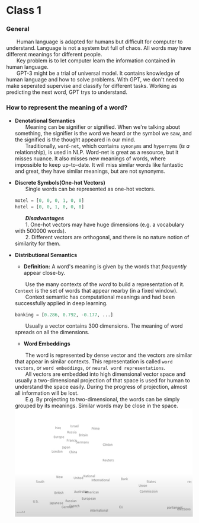 # Class 1
### General

  &emsp;&emsp;Human language is adapted for humans but difficult for computer to understand.
  Language is not a system but full of chaos. All words may have different meanings for different people.  
  &emsp;&emsp;Key problem is to let computer learn the information contained in human language.  
  &emsp;&emsp;GPT-3 might be a trial of universal model.
  It contains knowledge of human language and how to solve problems.
  With GPT, we don't need to make seperated supervise and classify for different tasks.
  Working as predicting the next word, GPT trys to understand.

### How to represent the meaning of a word?

* **Denotational Semantics**<!-- 指称语义 -->  
  &emsp;&emsp;Meaning can be signifier<!-- 能指事物 --> or signified<!-- 所指事物 -->.
  When we're talking about something, the signifier is the word we heard or the symbol we saw,
  and the signified is the thought appeared in our mind.  
  &emsp;&emsp;Traditionally, `word-net`, which contains `synonyms`<!-- 同义词 --> and `hypernyms`<!-- 上位词 -->
  (_is a_ relationship), is used in NLP. Word-net is great as a resource, but it misses nuance. 
  It also misses new meanings of words, where impossible to keep up-to-date. 
  It will miss similar words like fantastic and great, they have similar meanings, but are not synonyms.

* **Discrete Symbols(One-hot Vectors)**<!-- 离散单词 -->  
  &emsp;&emsp;Single words can be represented as one-hot vectors.  
  ```python
  motel = [0, 0, 0, 1, 0, 0]
  hotel = [0, 0, 1, 0, 0, 0]
  ```
  &emsp;&emsp;***Disadvantages***  
  &emsp;&emsp;1. One-hot vectors may have huge dimensions (e.g. a vocabulary with 500000 words).  
  &emsp;&emsp;2. Different vectors are orthogonal, and there is no nature notion of similarity for them.

* **Distributional Semantics**  
  <!-- 类似英语阅读题，根据上下文分析某个单词的意思 -->
  * **Definition:** A word's meaning is given by the words that _frequently_ appear close-by.  
  
  &emsp;&emsp;Use the many contexts of the _word_ to build a representation of it.
  `Context` is the set of words that appear nearby (in a fixed window).  
  &emsp;&emsp;Context semantic has computational meanings and had been successfully applied in deep learning.
  ```python
  banking = [0.286, 0.792, -0.177, ...]
  ```
  &emsp;&emsp;Usually a vector contains 300 dimensions. The meaning of word spreads on all the dimensions.

  * **Word Embeddings**
  
  &emsp;&emsp;The word is represented by dense vector and the vectors are similar that appear in similar contexts.
  This representation is called `word vectors`, or `word embeddings`, or `neural word representations`.  
  &emsp;&emsp;All vectors are embedded into high dimensional vector space and usually a two-dimensional projection of
  that space is used for human to understand the space easily. During the progress of projection, almost all information
  will be lost.  
  &emsp;&emsp;E.g. By projecting to two-dimensional, the words can be simply grouped by its meanings. Similar words may
  be close in the space.
  ![Word embedding vectors in two-dimension space](./images/c1p1.png)

  


